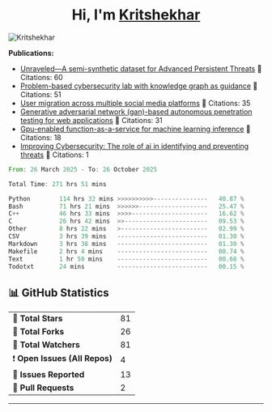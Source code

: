 
<h1 align="center">Hi, I'm <a href="https://Kritshekhar.github.io/Me.io/" target="blank">
Kritshekhar</a></h1>

<!--
**Kritshekhar/Kritshekhar** is a ✨ _special_ ✨ repository because its `README.md` (this file) appears on your GitHub profile.

Here are some ideas to get you started:

- 🔭 I’m currently working on ...
- 🌱 I’m currently learning ...
- 👯 I’m looking to collaborate on ...
- 🤔 I’m looking for help with ...
- 💬 Ask me about ...
- 📫 How to reach me: ...
- 😄 Pronouns: ...
- ⚡ Fun fact: ...
-->
<p align="left"> <img src="https://komarev.com/ghpvc/?username=Kritshekhar&label=Profile%20views&color=0e75b6&style=flat" alt="Kritshekhar" /> </p>

<!-- PUBLICATION START -->
**Publications:**
- [Unraveled—A semi-synthetic dataset for Advanced Persistent Threats](#) 📄 Citations: 60
- [Problem-based cybersecurity lab with knowledge graph as guidance](#) 📄 Citations: 51
- [User migration across multiple social media platforms](#) 📄 Citations: 35
- [Generative adversarial network (gan)-based autonomous penetration testing for web applications](#) 📄 Citations: 31
- [Gpu-enabled function-as-a-service for machine learning inference](#) 📄 Citations: 18
- [Improving Cybersecurity: The role of ai in identifying and preventing threats](#) 📄 Citations: 1

<!-- PUBLICATION END -->



<!--START_SECTION:waka-->

```rust
From: 26 March 2025 - To: 26 October 2025

Total Time: 271 hrs 51 mins

Python        114 hrs 32 mins >>>>>>>>>>---------------   40.87 %
Bash          71 hrs 21 mins  >>>>>>-------------------   25.47 %
C++           46 hrs 33 mins  >>>>---------------------   16.62 %
C             26 hrs 42 mins  >>-----------------------   09.53 %
Other         8 hrs 22 mins   >------------------------   02.99 %
CSV           3 hrs 39 mins   -------------------------   01.30 %
Markdown      3 hrs 38 mins   -------------------------   01.30 %
Makefile      2 hrs 4 mins    -------------------------   00.74 %
Text          1 hr 50 mins    -------------------------   00.66 %
Todotxt       24 mins         -------------------------   00.15 %
```

<!--END_SECTION:waka-->



<!-- GITHUB STATS START -->
<h2>📊 GitHub Statistics</h2>
<table>
  <tr><td>🌟 <strong>Total Stars</strong></td><td>81</td></tr>
  <tr><td>🍴 <strong>Total Forks</strong></td><td>26</td></tr>
  <tr><td>👀 <strong>Total Watchers</strong></td><td>81</td></tr>
  <tr><td>❗ <strong>Open Issues (All Repos)</strong></td><td>4</td></tr>
  <tr><td>📝 <strong>Issues Reported</strong></td><td>13</td></tr>
  <tr><td>🔄 <strong>Pull Requests</strong></td><td>2</td></tr>
</table>

<hr/>
<!-- GITHUB STATS END -->

<!--<p><img align="left" src="https://github-readme-stats.vercel.app/api/top-langs?username=Kritshekhar&show_icons=true&locale=en&layout=compact" alt="Kritshekhar" /></p> -->
